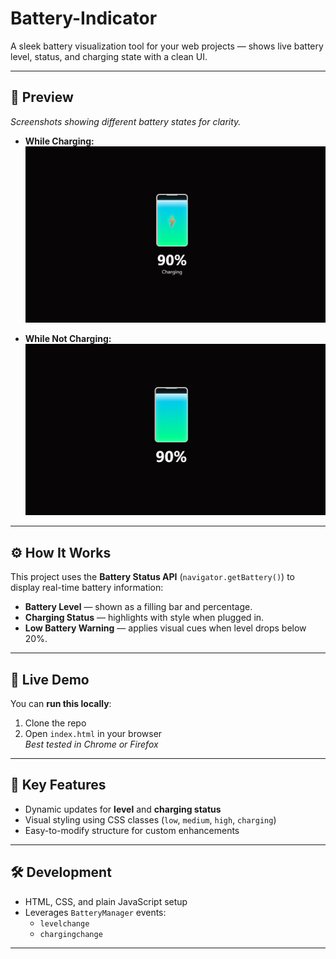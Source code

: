 
# Battery-Indicator

A sleek battery visualization tool for your web projects — shows live battery level, status, and charging state with a clean UI.

---

## 📸 Preview

_Screenshots showing different battery states for clarity._

- **While Charging:**  
  ![Charging Screenshot](images/charging.png)

- **While Not Charging:**  
  ![Disconnected Screenshot](images/disconnected.png)

---

## ⚙️ How It Works

This project uses the **Battery Status API** (`navigator.getBattery()`) to display real-time battery information:

- **Battery Level** — shown as a filling bar and percentage.
- **Charging Status** — highlights with style when plugged in.
- **Low Battery Warning** — applies visual cues when level drops below 20%.

---

## 🚀 Live Demo

You can **run this locally**:

1. Clone the repo
2. Open `index.html` in your browser  
   _Best tested in Chrome or Firefox_

---

## 🧠 Key Features

- Dynamic updates for **level** and **charging status**
- Visual styling using CSS classes (`low`, `medium`, `high`, `charging`)
- Easy-to-modify structure for custom enhancements

---

## 🛠️ Development

- HTML, CSS, and plain JavaScript setup
- Leverages `BatteryManager` events:
    - `levelchange`
    - `chargingchange`

---
